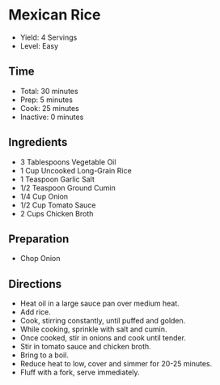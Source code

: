 # Mexican Rice

* Yield: 4 Servings
* Level: Easy

## Time

* Total: 30 minutes
* Prep: 5 minutes
* Cook: 25 minutes
* Inactive: 0 minutes

## Ingredients

* 3 Tablespoons Vegetable Oil
* 1 Cup Uncooked Long-Grain Rice
* 1 Teaspoon Garlic Salt
* 1/2 Teaspoon Ground Cumin
* 1/4 Cup Onion
* 1/2 Cup Tomato Sauce
* 2 Cups Chicken Broth

## Preparation

* Chop Onion

## Directions

* Heat oil in a large sauce pan over medium heat.
* Add rice.
* Cook, stirring constantly, until puffed and golden.
* While cooking, sprinkle with salt and cumin.
* Once cooked, stir in onions and cook until tender.
* Stir in tomato sauce and chicken broth.
* Bring to a boil.
* Reduce heat to low, cover and simmer for 20-25 minutes.
* Fluff with a fork, serve immediately.

